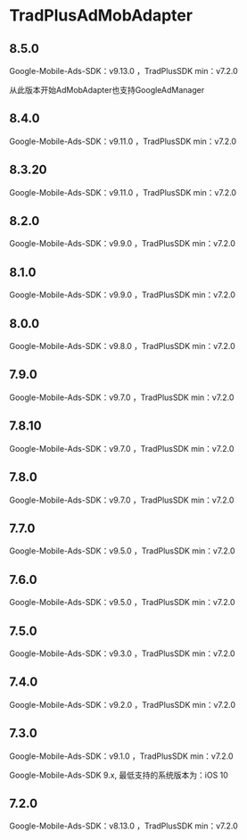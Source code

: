 # TradPlusAdMobAdapter

## 8.5.0

Google-Mobile-Ads-SDK：v9.13.0 ，TradPlusSDK min：v7.2.0

从此版本开始AdMobAdapter也支持GoogleAdManager

## 8.4.0

Google-Mobile-Ads-SDK：v9.11.0 ，TradPlusSDK min：v7.2.0

## 8.3.20

Google-Mobile-Ads-SDK：v9.11.0 ，TradPlusSDK min：v7.2.0

## 8.2.0

Google-Mobile-Ads-SDK：v9.9.0 ，TradPlusSDK min：v7.2.0

## 8.1.0

Google-Mobile-Ads-SDK：v9.9.0 ，TradPlusSDK min：v7.2.0

## 8.0.0

Google-Mobile-Ads-SDK：v9.8.0 ，TradPlusSDK min：v7.2.0

## 7.9.0

Google-Mobile-Ads-SDK：v9.7.0 ，TradPlusSDK min：v7.2.0

## 7.8.10

Google-Mobile-Ads-SDK：v9.7.0 ，TradPlusSDK min：v7.2.0

## 7.8.0

Google-Mobile-Ads-SDK：v9.7.0 ，TradPlusSDK min：v7.2.0

## 7.7.0

Google-Mobile-Ads-SDK：v9.5.0 ，TradPlusSDK min：v7.2.0

## 7.6.0

Google-Mobile-Ads-SDK：v9.5.0 ，TradPlusSDK min：v7.2.0

## 7.5.0

Google-Mobile-Ads-SDK：v9.3.0 ，TradPlusSDK min：v7.2.0

## 7.4.0

Google-Mobile-Ads-SDK：v9.2.0 ，TradPlusSDK min：v7.2.0

## 7.3.0

Google-Mobile-Ads-SDK：v9.1.0 ，TradPlusSDK min：v7.2.0

Google-Mobile-Ads-SDK 9.x, 最低支持的系统版本为：iOS 10

## 7.2.0

Google-Mobile-Ads-SDK：v8.13.0 ，TradPlusSDK min：v7.2.0